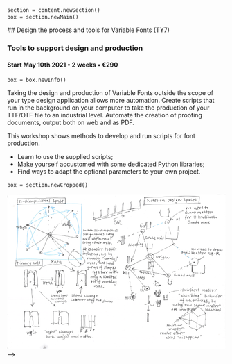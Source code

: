 <!-- TY7 -->

~~~
section = content.newSection()
box = section.newMain()
~~~
<a name="TY7"/>
## Design the process and tools for Variable Fonts <span class="wcode">(TY7)</span>

### Tools to support design and production

#### Start May 10<span class="sup">th</span> 2021 • 2 weeks • €290

~~~
box = box.newInfo()
~~~

Taking the design and production of Variable Fonts outside the scope of your type design application allows more automation. Create scripts that run in the background on your computer to take the production of your TTF/OTF file to an industrial level.
Automate the creation of proofing documents, output both on web and as PDF.

This workshop shows methods to develop and run scripts for font production.

* Learn to use the supplied scripts;
* Make yourself accustomed with some dedicated Python libraries;
* Find ways to adapt the optional parameters to your own project.

~~~
box = section.newCropped()
~~~

![cover y=top](images/NotesOnDesignSpaces.png)
-->


